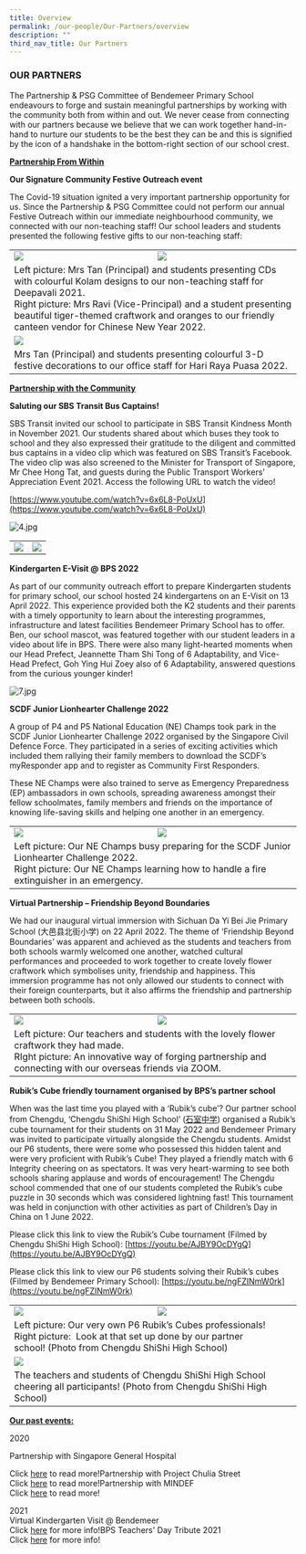 ```yaml
---
title: Overview
permalink: /our-people/Our-Partners/overview
description: ""
third_nav_title: Our Partners
---
```

### OUR PARTNERS

The Partnership & PSG Committee of Bendemeer Primary School endeavours to forge and sustain meaningful partnerships by working with the community both from within and out. We never cease from connecting with our partners because we believe that we can work together hand-in-hand to nurture our students to be the best they can be and this is signified by the icon of a handshake in the bottom-right section of our school crest.  

**<u>Partnership From Within</u>**

**Our Signature Community Festive Outreach event**

The Covid-19 situation ignited a very important partnership opportunity for us. Since the Partnership & PSG Committee could not perform our annual Festive Outreach within our immediate neighbourhood community, we connected with our non-teaching staff! Our school leaders and students presented the following festive gifts to our non-teaching staff:

<table>
	<tr>
		<td>
			<img src="/images/1%20(1).jpg"/>
		</td>
		<td>
			<img src="/images/2%20(1).jpg"/>
		</td>
	</tr>
	<tr>
		<td colspan="2">
			Left picture: Mrs Tan (Principal) and students presenting CDs with colourful Kolam designs to our non-teaching staff for Deepavali 2021. <br>
			Right picture: Mrs Ravi (Vice-Principal) and a student presenting beautiful tiger-themed craftwork and oranges to our friendly canteen vendor for Chinese New Year 2022.
		</td>
	</tr>
	<tr>
		<td colspan="2">
			<img src="/images/3%20(1).jpg"/>
		</td>
	</tr>
	<tr>
		<td colspan="2">
			Mrs Tan (Principal) and students presenting colourful 3-D festive decorations to our office staff for Hari Raya Puasa 2022.  
		</td>
	</tr>
</table>



**<u>Partnership with the Community</u>**

**Saluting our SBS Transit Bus Captains!**

SBS Transit invited our school to participate in SBS Transit Kindness Month in November 2021. Our students shared about which buses they took to school and they also expressed their gratitude to the diligent and committed bus captains in a video clip which was featured on SBS Transit’s Facebook. The video clip was also screened to the Minister for Transport of Singapore, Mr Chee Hong Tat, and guests during the Public Transport Workers' Appreciation Event 2021. Access the following URL to watch the video!

[https://www.youtube.com/watch?v=6x6L8-PoUxU](https://www.youtube.com/watch?v=6x6L8-PoUxU)

![4.jpg](/images/4%20(1).jpg)

<table>
	<tr>
		<td>
<img src="/images/5%20(1).jpg"/>
		</td>
		<td>
<img src="/images/6%20(1).jpg"/>
		</td>
	</tr>
</table>



**Kindergarten E-Visit @ BPS 2022**  

As part of our community outreach effort to prepare Kindergarten students for primary school, our school hosted 24 kindergartens on an E-Visit on 13 April 2022. This experience provided both the K2 students and their parents with a timely opportunity to learn about the interesting programmes, infrastructure and latest facilities Bendemeer Primary School has to offer. Ben, our school mascot, was featured together with our student leaders in a video about life in BPS. There were also many light-hearted moments when our Head Prefect, Jeannette Tham Shi Tong of 6 Adaptability, and Vice-Head Prefect, Goh Ying Hui Zoey also of 6 Adaptability, answered questions from the curious younger kinder!

![7.jpg](/images/7%20(1).jpg)
  

**SCDF Junior Lionhearter Challenge 2022**  

A group of P4 and P5 National Education (NE) Champs took park in the SCDF Junior Lionhearter Challenge 2022 organised by the Singapore Civil Defence Force. They participated in a series of exciting activities which included them rallying their family members to download the SCDF’s myResponder app and to register as Community First Responders.

These NE Champs were also trained to serve as Emergency Preparedness (EP) ambassadors in own schools, spreading awareness amongst their fellow schoolmates, family members and friends on the importance of knowing life-saving skills and helping one another in an emergency.

  
<table>
	<tr>
		<td>
			<img src="/images/8%20(1).jpg"/>
		</td>
		<td>
			<img src="/images/9%20(1).jpg"/>
		</td>
	</tr>
	<tr>
		<td colspan="2">
			Left picture: Our NE Champs busy preparing for the SCDF Junior Lionhearter Challenge 2022. <br>
			Right picture: Our NE Champs learning how to handle a fire extinguisher in an emergency.
		</td>
	</tr>
</table>

**Virtual Partnership – Friendship Beyond Boundaries**  

We had our inaugural virtual immersion with Sichuan Da Yi Bei Jie Primary School (大邑县北街小学) on 22 April 2022. The theme of ‘Friendship Beyond Boundaries’ was apparent and achieved as the students and teachers from both schools warmly welcomed one another, watched cultural performances and proceeded to work together to create lovely flower craftwork which symbolises unity, friendship and happiness. This immersion programme has not only allowed our students to connect with their foreign counterparts, but it also affirms the friendship and partnership between both schools.

<table>
	<tr>
		<td>
			<img src="/images/10%20(1).jpg"/>
		</td>
		<td>
			<img src="/images/11%20(1).jpg"/>
		</td>
	</tr>
	<tr>
		<td colspan="2">
			Left picture: Our teachers and students with the lovely flower craftwork they had made.<br>
			RIght picture: An innovative way of forging partnership and connecting with our overseas friends via ZOOM.
		</td>
	</tr>
</table>

**Rubik’s Cube friendly tournament organised by BPS’s partner school**  

When was the last time you played with a ‘Rubik’s cube’? Our partner school from Chengdu, ‘Chengdu ShiShi High School’ ([石室中学](https://web.archive.org/web/20150626070856/http:/www.cdshishi.net/its/trans.aspx?id=2608)) organised a Rubik’s cube tournament for their students on 31 May 2022 and Bendemeer Primary was invited to participate virtually alongside the Chengdu students. Amidst our P6 students, there were some who possessed this hidden talent and were very proficient with Rubik’s Cube! They played a friendly match with 6 Integrity cheering on as spectators. It was very heart-warming to see both schools sharing applause and words of encouragement! The Chengdu school commended that one of our students completed the Rubik’s cube puzzle in 30 seconds which was considered lightning fast! This tournament was held in conjunction with other activities as part of Children’s Day in China on 1 June 2022.

Please click this link to view the Rubik’s Cube tournament (Filmed by Chengdu ShiShi High School): [https://youtu.be/AJBY9OcDYgQ](https://youtu.be/AJBY9OcDYgQ)

Please click this link to view our P6 students solving their Rubik’s cubes (Filmed by Bendemeer Primary School): [https://youtu.be/ngFZINmW0rk](https://youtu.be/ngFZINmW0rk)

  
<table>
	<tr>
		<td>
			<img src="/images/12.jpg"/>
		</td>
		<td>
			<img src="/images/13%20(1).jpg"/>
		</td>
	</tr>
	<tr>
		<td colspan="2">  
			Left picture: Our very own P6 Rubik’s Cubes professionals! <br>
			Right picture:  Look at that set up done by our partner school! (Photo from Chengdu ShiShi High School)
		</td>
	</tr>
	<tr>
		<td colspan="2">
			<img src="/images/14.jpg"/>
		</td>
	</tr>
	<tr>
		<td colspan="2">
			The teachers and students of Chengdu ShiShi High School cheering all participants! (Photo from Chengdu ShiShi High School)  
		</td>
	</tr>
</table>

  

**<u>Our past events:</u>**  

2020

Partnership with Singapore General Hospital

Click [here](https://bendemeerpri-moe-edu-sg-admin.cwp.sg/our-people/our-partners/thank-you-cards-for-healthcare-professionals-a-partnership-with-sgh) to read more!Partnership with Project Chulia Street  
Click [here](https://bendemeerpri-moe-edu-sg-admin.cwp.sg/our-people/our-partners/well-wishes-to-our-migrant-workers-a-partnership-with-project-chulia-street) to read more!Partnership with MINDEF  
Click [here](https://bendemeerpri-moe-edu-sg-admin.cwp.sg/our-people/our-partners/partnership-with-the-ministry-of-defence) to read more!  
  
  

2021  
Virtual Kindergarten Visit @ Bendemeer  
Click [here](https://bendemeerpri-moe-edu-sg-admin.cwp.sg/our-people/our-partners/virtual-kindergarten-visit-at-bendemeer) for more info!BPS Teachers' Day Tribute 2021  
Click [here](https://bendemeerpri-moe-edu-sg-admin.cwp.sg/our-people/our-partners/bendemeer-primary-school-teachers-day-tribute-2021) for more info!